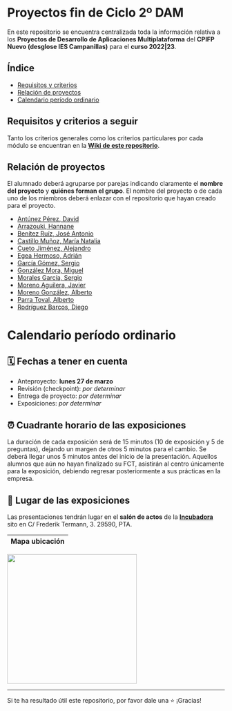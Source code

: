 # Proyectos fin de Ciclo 2º DAM

En este repositorio se encuentra centralizada toda la información relativa a los **Proyectos de Desarrollo de Aplicaciones Multiplataforma** del **CPIFP Nuevo (desglose IES Campanillas)** para el **curso 2022|23**.

## Índice

* [Requisitos y criterios](#requisitos-y-criterios-a-seguir)
* [Relación de proyectos](#relación-de-proyectos)
* [Calendario período ordinario](#calendario-período-ordinario)

## Requisitos y criterios a seguir

Tanto los criterios generales como los criterios particulares por cada módulo se encuentran en la [**Wiki de este repositorio**](https://github.com/IESCampanillas/proyectos-dam-2023/wiki).

## Relación de proyectos
El alumnado deberá agruparse por parejas indicando claramente el **nombre del proyecto** y **quiénes forman el grupo**. El nombre del proyecto o de cada uno de los miembros deberá enlazar con el repositorio que hayan creado para el proyecto.

* [Antúnez Pérez, David]()
* [Arrazouki, Hannane]()
* [Benítez Ruíz, José Antonio]()
* [Castillo Muñoz, María Natalia]()
* [Cueto Jiménez, Alejandro]()
* [Egea Hermoso, Adrián]()
* [García Gómez, Sergio]()
* [González Mora, Miguel]()
* [Morales García, Sergio]()
* [Moreno Aguilera, Javier]()
* [Moreno González, Alberto]()
* [Parra Toval, Alberto]()
* [Rodríguez Barcos, Diego]()


<!-- 
ALUMNADO EXTRAORDINARIA DICIEMBRE
* Aguilera Martín, Diego
* Domínguez Gómez, Sergio
* García Campoy, Daniel
* González Pons, Verónica
* Fernández Linero, Álvaro
* López Chiang, Salomón Surya
* López Lozano, Santos
* Millón Cortés, Manuel Alejandro
* Moreno Rodríguez, Javier
* Servia Morales, David
* Sicilia Pérez, Francisco Javier
-->

# Calendario período ordinario

## 🗓️ Fechas a tener en cuenta
* Anteproyecto: **lunes 27 de marzo** 
* Revisión (checkpoint): _por determinar_
* Entrega de proyecto: _por determinar_
* Exposiciones: _por determinar_

## ⏰ Cuadrante horario de las exposiciones

La duración de cada exposición será de 15 minutos (10 de exposición y 5 de preguntas), dejando un margen de otros 5 minutos para el cambio. Se deberá llegar unos 5 minutos antes del inicio de la presentación. Aquellos alumnos que aún no hayan finalizado su FCT, asistirán al centro únicamente para la exposición, debiendo regresar posteriormente a sus prácticas en la empresa.

## :school: Lugar de las exposiciones

Las presentaciones tendrán lugar en el **salón de actos** de la [**Incubadora**](https://goo.gl/maps/VGMpWnnpCZJQbP21A) sito en C/ Frederik Termann, 3. 29590, PTA.

Mapa ubicación             | 
:-------------------------:|
<a href="https://goo.gl/maps/VGMpWnnpCZJQbP21A" target="_blank">
  <img src="https://github.com/IESCampanillas/proyectos-dam-2021/blob/master/IESCFP_mapa_ubicacion.png" width="300" />
</a>


<hr>

Si te ha resultado útil este repositorio, por favor dale una :star: ¡Gracias!
